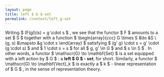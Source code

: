 ```yaml
---
layout: page
title: left $ G $-set
permalink: /context/left_g-set
---
```

Writing $ (F(g))(s) = g \cdot s $ , we see that the functor $ F $ amounts to a set $ S $ together with a function $ \begin{array}{ccc} G \times S &\to &S \ (g, s) &\mapsto &g \cdot s \end{array} $ satisfying $ (g' g) \cdot s = g' \cdot (g \cdot s) $ and $ 1 \cdot s = s $ for all $ g, g' \in G $ and $ s \in S $ . In other words, a functor $ \mathscr{G} \to \mathbf{Set} $ is a set equipped with a left action by $ G $ : a **left $ G $ - set**, for short. Similarly, a functor $ \mathscr{G} \to \mathbf{Vect}_k $ is exactly a $ k $ - linear representation of $ G $ , in the sense of representation theory.
